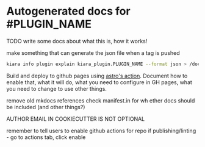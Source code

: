 # Autogenerated docs for #PLUGIN_NAME

TODO write some docs about what this is, how it works!

make something that can generate the json file when a tag is pushed

```sh
kiara info plugin explain kiara_plugin.PLUGIN_NAME --format json > /docs/src/content/plugin_data/kiara_plugin.PLUGIN_NAME-vTAG.json"
```

Build and deploy to github pages using [astro's action](https://github.com/withastro/action). Document how to enable that, what it will do, what you need to configure in GH pages, what you need to change to use other things.

remove old mkdocs references
check manifest.in for wh ether docs should be included (and other things?)

AUTHOR EMAIL IN COOKIECUTTER IS NOT OPTIONAL

remember to tell users to enable github actions for repo if publishing/linting - go to actions tab, click enable

